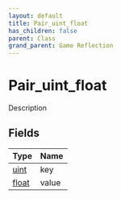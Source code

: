 ```yaml
---
layout: default
title: Pair_uint_float
has_children: false
parent: Class
grand_parent: Game Reflection
---
```

# Pair_uint_float
Description 

## Fields

| Type | Name |
|:----------|:--------------|
| [uint](/riftbreaker-wiki/docs/game-reflection/components/uint/) | key |
| [float](/riftbreaker-wiki/docs/game-reflection/components/float/) | value |

